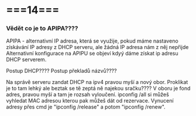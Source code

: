 # ===14===
### Vědět co je to APIPA????
APIPA - alternativní IP adresa, která se využije, pokud máme nastaveno získávání IP adresy z DHCP serveru, ale žádná IP adresa nám z něj nepřijde
Alternativní konfigurace na APIPU se objeví kdyý dáme získat ip adresu DHCP serverem.

Postup DHCP????
Postup překladů názvů????

Na správě serveru zandat DHCP na ipv4 pravou myší a nový obor.
Proklikat je to tam lehký ale beztak se tě zeptá ně najekou sračku????
V oboru je fond adres, pravou myší a tam je rozsah vyloučení.
ipconfig /all si můžeš vyhledat MAC adresou kterou pak můžeš dát od rezervace.
Vynucení adresy přes cmd je "ipconfig /release" a potom "ipconfig /renew".
